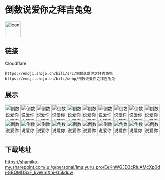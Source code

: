 # 倒数说爱你之拜吉兔兔
<img src="https://emoji.shojo.cn/bili/src/倒数说爱你之拜吉兔兔/icon.png" width="50" height="50" alt="icon">

## 链接
Cloudflare:
```
https://emoji.shojo.cn/bili/src/倒数说爱你之拜吉兔兔
https://emoji.shojo.cn/bili/webp/倒数说爱你之拜吉兔兔
```
## 展示
<img src="https://emoji.shojo.cn/bili/src/倒数说爱你之拜吉兔兔/倒数说爱你之拜吉兔兔-口水.png" width="50" height="50" alt="倒数说爱你之拜吉兔兔-口水"><img src="https://emoji.shojo.cn/bili/src/倒数说爱你之拜吉兔兔/倒数说爱你之拜吉兔兔-略略略.png" width="50" height="50" alt="倒数说爱你之拜吉兔兔-略略略"><img src="https://emoji.shojo.cn/bili/src/倒数说爱你之拜吉兔兔/倒数说爱你之拜吉兔兔-赞.png" width="50" height="50" alt="倒数说爱你之拜吉兔兔-赞"><img src="https://emoji.shojo.cn/bili/src/倒数说爱你之拜吉兔兔/倒数说爱你之拜吉兔兔-开心.png" width="50" height="50" alt="倒数说爱你之拜吉兔兔-开心"><img src="https://emoji.shojo.cn/bili/src/倒数说爱你之拜吉兔兔/倒数说爱你之拜吉兔兔-怕怕.png" width="50" height="50" alt="倒数说爱你之拜吉兔兔-怕怕"><img src="https://emoji.shojo.cn/bili/src/倒数说爱你之拜吉兔兔/倒数说爱你之拜吉兔兔-减肥.png" width="50" height="50" alt="倒数说爱你之拜吉兔兔-减肥"><img src="https://emoji.shojo.cn/bili/src/倒数说爱你之拜吉兔兔/倒数说爱你之拜吉兔兔-吃瓜.png" width="50" height="50" alt="倒数说爱你之拜吉兔兔-吃瓜"><img src="https://emoji.shojo.cn/bili/src/倒数说爱你之拜吉兔兔/倒数说爱你之拜吉兔兔-惊呆.png" width="50" height="50" alt="倒数说爱你之拜吉兔兔-惊呆"><img src="https://emoji.shojo.cn/bili/src/倒数说爱你之拜吉兔兔/倒数说爱你之拜吉兔兔-疑惑.png" width="50" height="50" alt="倒数说爱你之拜吉兔兔-疑惑"><img src="https://emoji.shojo.cn/bili/src/倒数说爱你之拜吉兔兔/倒数说爱你之拜吉兔兔-哭.png" width="50" height="50" alt="倒数说爱你之拜吉兔兔-哭"><img src="https://emoji.shojo.cn/bili/src/倒数说爱你之拜吉兔兔/倒数说爱你之拜吉兔兔-okk.png" width="50" height="50" alt="倒数说爱你之拜吉兔兔-okk"><img src="https://emoji.shojo.cn/bili/src/倒数说爱你之拜吉兔兔/倒数说爱你之拜吉兔兔-睡觉.png" width="50" height="50" alt="倒数说爱你之拜吉兔兔-睡觉"><img src="https://emoji.shojo.cn/bili/src/倒数说爱你之拜吉兔兔/倒数说爱你之拜吉兔兔-让我看看.png" width="50" height="50" alt="倒数说爱你之拜吉兔兔-让我看看"><img src="https://emoji.shojo.cn/bili/src/倒数说爱你之拜吉兔兔/倒数说爱你之拜吉兔兔-我来了.png" width="50" height="50" alt="倒数说爱你之拜吉兔兔-我来了"><img src="https://emoji.shojo.cn/bili/src/倒数说爱你之拜吉兔兔/倒数说爱你之拜吉兔兔-祈祷.png" width="50" height="50" alt="倒数说爱你之拜吉兔兔-祈祷"><img src="https://emoji.shojo.cn/bili/src/倒数说爱你之拜吉兔兔/倒数说爱你之拜吉兔兔-哼.png" width="50" height="50" alt="倒数说爱你之拜吉兔兔-哼"><img src="https://emoji.shojo.cn/bili/src/倒数说爱你之拜吉兔兔/倒数说爱你之拜吉兔兔-哇.png" width="50" height="50" alt="倒数说爱你之拜吉兔兔-哇"><img src="https://emoji.shojo.cn/bili/src/倒数说爱你之拜吉兔兔/倒数说爱你之拜吉兔兔-不爱我了.png" width="50" height="50" alt="倒数说爱你之拜吉兔兔-不爱我了"><img src="https://emoji.shojo.cn/bili/src/倒数说爱你之拜吉兔兔/倒数说爱你之拜吉兔兔-叹气.png" width="50" height="50" alt="倒数说爱你之拜吉兔兔-叹气"><img src="https://emoji.shojo.cn/bili/src/倒数说爱你之拜吉兔兔/倒数说爱你之拜吉兔兔-跑.png" width="50" height="50" alt="倒数说爱你之拜吉兔兔-跑">

## 下载地址

https://shamiko-my.sharepoint.com/:u:/g/personal/img_yuru_pro/EeKnWG3D3cRIuAMcXp0dj-8BQMUSxF_kveVmXhj-G5kduw